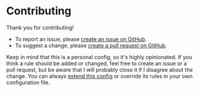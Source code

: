 # Contributing

Thank you for contributing!

* To report an issue, please [create an issue on GitHub](https://github.com/not-an-aardvark/eslint-config/issues/new).
* To suggest a change, please [create a pull request on GitHub](https://github.com/not-an-aardvark/eslint-config/pulls).

Keep in mind that this is a personal config, so it's highly opinionated. If you think a rule should be added or changed, feel free to create an issue or a pull request, but be aware that I will probably close it if I disagree about the change. You can always [extend this config](http://eslint.org/docs/user-guide/configuring#extending-configuration-files) or override its rules in your own configuration file.
